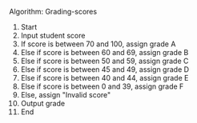 Algorithm: Grading-scores

1. Start
2. Input student score
3. If score is between 70 and 100, assign grade A
4. Else if score is between 60 and 69, assign grade B
5. Else if score is between 50 and 59, assign grade C
6. Else if score is between 45 and 49, assign grade D
7. Else if score is between 40 and 44, assign grade E
8. Else if score is between 0 and 39, assign grade F
9. Else, assign "Invalid score"
10. Output grade
11. End